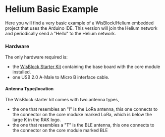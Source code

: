 
# Helium Basic Example

Here you will find a very basic example of a WisBlock/Helium embedded project that uses the Arduino IDE.
This version will join the Helium network and periodically send a "Hello" to the Helium network.

### Hardware
The only hardware required is:
* the [WisBlock Starter Kit](https://store.rakwireless.com/products/wisblock-starter-kit) containing  the base board with the core module installed.
* one USB 2.0 A-Male to Micro B interface cable.

#### Antenna Type/location
The WisBlock starter kit comes with two antenna types, 
* the one that resembles an "I" is the LoRa antenna, this one connects to the connector on the core moduke marked LoRa, which is below the large K in the RAK logo.
* the one that resembles a "T" is the BLE antenna, this one connects to the connector on the core module marked BLE

